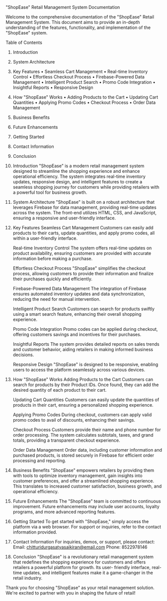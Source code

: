 "ShopEase" Retail Management System Documentation

Welcome to the comprehensive documentation of the "ShopEase" Retail Management System. This document aims to provide an in-depth understanding of the features, functionality, and implementation of the "ShopEase" system.

Table of Contents
1. Introduction

2. System Architecture

3. Key Features
   • Seamless Cart Management
   • Real-time Inventory Control
   • Effortless Checkout Process
   • Firebase-Powered Data Management
   • Intelligent Product Search • Promo Code Integration
   • Insightful Reports
   • Responsive Design

4. How "ShopEase" Works
  • Adding Products to the Cart
  • Updating Cart Quantities
  • Applying Promo Codes
  • Checkout Process
  • Order Data Management
5. Business Benefits

6. Future Enhancements

7. Getting Started

8. Contact Information

9. Conclusion

1. Introduction
   "ShopEase" is a modern retail management system designed to streamline the shopping experience and enhance operational efficiency. The system integrates real-time               inventory updates, responsive design, and intelligent features to create a seamless shopping journey for customers while providing retailers with a powerful tool for           business growth.

2. System Architecture
  "ShopEase" is built on a robust architecture that leverages Firebase for data management, providing real-time updates across the system. The front-end utilizes HTML, CSS,       and JavaScript, ensuring a responsive and user-friendly interface.

3. Key Features
    Seamless Cart Management
    Customers can easily add products to their carts, update quantities, and apply promo codes, all within a user-friendly interface.
    
    Real-time Inventory Control
    The system offers real-time updates on product availability, ensuring customers are provided with accurate information before making a purchase.
    
    Effortless Checkout Process
    "ShopEase" simplifies the checkout process, allowing customers to provide their information and finalize their purchases quickly and efficiently.
    
    Firebase-Powered Data Management
    The integration of Firebase ensures automated inventory updates and data synchronization, reducing the need for manual intervention.
    
    Intelligent Product Search
    Customers can search for products swiftly using a smart search feature, enhancing their overall shopping experience.
    
    Promo Code Integration
    Promo codes can be applied during checkout, offering customers savings and incentives for their purchases.
    
    Insightful Reports
    The system provides detailed reports on sales trends and customer behavior, aiding retailers in making informed business decisions.
    
    Responsive Design
    "ShopEase" is designed to be responsive, enabling users to access the platform seamlessly across various devices.

4. How "ShopEase" Works
    Adding Products to the Cart
    Customers can search for products by their Product IDs. Once found, they can add the desired quantity of each product to their cart.
    
    Updating Cart Quantities
    Customers can easily update the quantities of products in their cart, ensuring a personalized shopping experience.
    
    Applying Promo Codes
    During checkout, customers can apply valid promo codes to avail of discounts, enhancing their savings.
    
    Checkout Process
    Customers provide their name and phone number for order processing. The system calculates subtotals, taxes, and grand totals, providing a transparent checkout experience.
    
    Order Data Management
    Order data, including customer information and purchased products, is stored securely in Firebase for efficient order processing and reporting.

5. Business Benefits
    "ShopEase" empowers retailers by providing them with tools to optimize inventory management, gain insights into customer preferences, and offer a streamlined shopping          experience. This translates to increased customer satisfaction, business growth, and operational efficiency.

6. Future Enhancements
    The "ShopEase" team is committed to continuous improvement. Future enhancements may include user accounts, loyalty programs, and more advanced reporting features.

7. Getting Started
    To get started with "ShopEase," simply access the platform via a web browser. For support or inquiries, refer to the contact information provided.

8. Contact Information
    For inquiries, demos, or support, please contact:
    Email: chitturidurgasatyasaikiran@email.com
    Phone: 8522978146
9. Conclusion
    "ShopEase" is a revolutionary retail management system that redefines the shopping experience for customers and offers retailers a powerful platform for growth. Its user-      friendly interface, real-time updates, and intelligent features make it a game-changer in the retail industry.

Thank you for choosing "ShopEase" as your retail management solution. We're excited to partner with you in shaping the future of retail!
